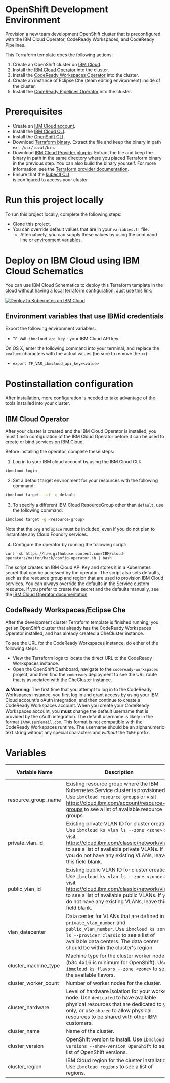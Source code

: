 # OpenShift Development Environment

Provision a new team development OpenShift cluster that is preconfigured with the IBM Cloud Operator, CodeReady Workspaces, and CodeReady Pipelines.

This Terraform template does the following actions:

1. Create an OpenShift cluster on [IBM Cloud](https://cloud.ibm.com).
2. Install the [IBM Cloud Operator](https://github.com/IBM/cloud-operators) into the cluster.
3. Install the [CodeReady Workspaces Operator](https://github.com/redhat-developer/codeready-workspaces-operator) into the cluster.
4. Create an instance of Eclipse Che (team editing environment) inside of the cluster.
5. Install the [CodeReady Pipelines Operator](https://github.com/openshift/tektoncd-pipeline) into the cluster.

# Prerequisites

- Create an [IBM Cloud account](https://cloud.ibm.com/registration).
- Install the [IBM Cloud CLI](https://cloud.ibm.com/docs/cli?topic=cloud-cli-getting-started).
- Install the [OpenShift CLI](https://cloud.ibm.com/docs/openshift?topic=openshift-openshift-cli).
- Download [Terraform binary](https://www.terraform.io/downloads.html). Extract the file and keep the binary in path `ex- /usr/local/bin`.
- Download [IBM Cloud Provider plug-in](https://github.com/IBM-Bluemix/terraform-provider-ibm/releases). Extract the file and keep the binary in path in the same directory where you placed Terraform binary in the previous step. You can also build the binary yourself. For more information, see the [Terraform provider documentation](https://github.com/IBM-Bluemix/terraform-provider-ibm/blob/master/README.md).
- Ensure that the [kubectl CLI](https://kubernetes.io/docs/tasks/tools/install-kubectl/)  
is configured to access your cluster.

# Run this project locally

To run this project locally, complete the following steps:

- Clone this project.
- You can override default values that are in your `variables.tf` file.
  - Alternatively, you can supply these values by using the command line or [environment variables](https://www.terraform.io/intro/getting-started/variables.html).


# Deploy on IBM Cloud using IBM Cloud Schematics

You can use IBM Cloud Schematics to deploy this Terraform template in the cloud without having a local terraform configuration.   Just use this link:

[![Deploy to Kubernetes on IBM Cloud](https://cloud.ibm.com/media/docs/developer-appservice/resources/Deploy_to_Openshift.svg)](https://cloud.ibm.com/schematics/workspaces/create?repository=https://github.com/Cloud-Schematics/openshift-dev-cluster&terraform_version=terraform_v0.12)
  
## Environment variables that use IBMid credentials

Export the following environment variables:

- `TF_VAR_ibmcloud_api_key` - your IBM Cloud API key

On OS X, enter the following command into your terminal, and replace the `<value>` characters with the actual values (be sure to remove the `<>`):

- `export TF_VAR_ibmcloud_api_key=<value>`

# Postinstallation configuration

After installation, more configuration is needed to take advantage of the tools installed into your cluster.  

## IBM Cloud Operator

After your cluster is created and the IBM Cloud Operator is installed, you must finish configuration of the IBM Cloud Operator before it can be used to create or bind services on IBM Cloud.

Before installing the operator, complete these steps:

1. Log in to your IBM cloud account by using the IBM Cloud CLI:

```bash
ibmcloud login
```

2. Set a default target environment for your resources with the following command:

```bash
ibmcloud target --cf -g default
```

3. To specify a different IBM Cloud ResourceGroup other than `default`, use the following command:

```bash
ibmcloud target -g <resource-group>
```

Note that the `org` and `space` must be included, even if you do not plan to instantiate any Cloud Foundry services.

4. Configure the operator by running the following script:

```
curl -sL https://raw.githubusercontent.com/IBM/cloud-operators/master/hack/config-operator.sh | bash 
```

The script creates an IBM Cloud API Key and stores it in a Kubernetes secret that can be accessed by the operator. The script also sets defaults, such as the resource group and region that are used to provision IBM Cloud services. You can always override the defaults in the Service custom resource. If you prefer to create the secret and the defaults manually, see the [IBM Cloud Operator documentation](https://github.com/IBM/cloud-operators).

## CodeReady Workspaces/Eclipse Che

After the development cluster Terraform template is finished running, you get an OpenShift cluster that already has the CodeReady Workspaces Operator installed, and has already created a CheCluster instance.

To see the URL for the CodeReady Workspaces instance, do either of the following steps:
- View the Terraform logs to locate the direct URL to the CodeReady Workspaces instance.
- Open the OpenShift Dashboard, navigate to the `codeready-workspaces` project, and then find the `codeready` deployment to see the URL route that is associated with the CheCluster instance.

**⚠️ Warning:** The first time that you attempt to log in to the CodeReady Workspaces instance, you first log in and grant access by using your IBM Cloud account's oAuth integration, and then continue to create a CodeReady Workspaces account. When you create your CodeReady Workspaces account, you **must** change the default username that is provided by the oAuth integration. The default username is likely in the format `IAM#user@email.com`. This format is not compatible with the CodeReady Workspaces runtime. The username should be an alphanumeric text string without any special characters and _without_ the `IAM#` prefix.

# Variables

|Variable Name|Description|Default Value|
|-------------|-----------|-------------|
| resource_group_name | Existing resource group where the IBM Kubernetes Service cluster is provisioned. Use `ibmcloud resource groups` or visit https://cloud.ibm.com/account/resource-groups to see a list of available resource groups. | | 
|private_vlan_id   |  Existing private VLAN ID for cluster creation. Use `ibmcloud ks vlan ls --zone <zone>` or visit https://cloud.ibm.com/classic/network/vlans to see a list of available private VLANs. If you do not have any existing VLANs, leave this field blank. |  |
| public_vlan_id   |  Existing public VLAN ID for cluster creation. Use `ibmcloud ks vlan ls --zone <zone>` or visit https://cloud.ibm.com/classic/network/vlans to see a list of available public VLANs. If you do not have any existing VLANs, leave this field blank. |  |
| vlan_datacenter   | Data center for VLANs that are defined in `private_vlan_number` and `public_vlan_number`. Use `ibmcloud ks zone ls --provider classic` to see a list of available data centers. The data center should be within the cluster's region.  |  |
|cluster_machine_type   |  Machine type for the cluster worker nodes (b3c.4x16 is minimum for OpenShift). Use `ibmcloud ks flavors --zone <zone>` to see the available flavors. | b3c.4x16 |
|cluster_worker_count   | Number of worker nodes for the cluster.  | 3 |
|cluster_hardware   | Level of hardware isolation for your worker node. Use `dedicated` to have available physical resources that are dedicated to you only, or use `shared` to allow physical resources to be shared with other IBM customers.  | shared |
|cluster_name   | Name of the cluster.  |  |
|cluster_version   | OpenShift version to install. Use `ibmcloud ks versions --show-version OpenShift` to see a list of OpenShift versions.  | 4.3_openshift |
|cluster_region   | IBM Cloud region for the cluster installation. Use `ibmcloud regions` to see a list of regions.  |  |
